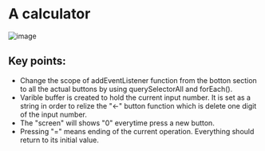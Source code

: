 # A calculator
![image](https://github.com/erixnL/web-calculator/assets/96608889/5d7ce5c1-3046-45ef-a660-4f3afd6dd5d5)


## Key points:
- Change the scope of addEventListener function from the botton section to all the actual buttons by using querySelectorAll and forEach().
- Varible buffer is created to hold the current input number. It is set as a string in order to relize the "←" button function which is delete one digit of the input number.
- The "screen" will shows "0" everytime press a new button.
- Pressing "=" means ending of the current operation. Everything should return to its initial value.
